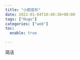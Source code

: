 ```yaml
---
title: "小鹤音形"
date: 2022-01-04T18:40:38+08:00
tags: ["Hugo"]
categories: ["web"]
toc:
  enable: true

---
```


简洁